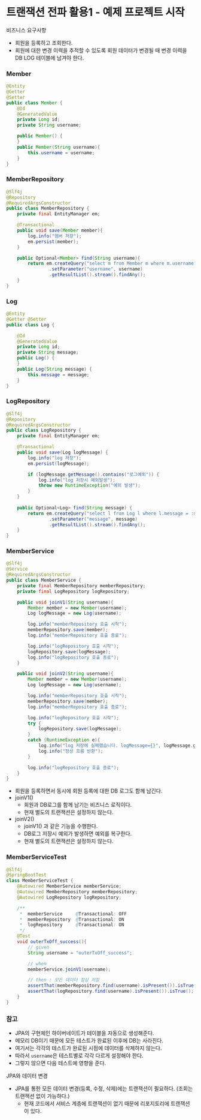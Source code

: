 # 트랜잭션 전파 활용1 - 예제 프로젝트 시작

비즈니스 요구사항
- 회원을 등록하고 조회한다.
- 회원에 대한 변경 이력을 추적할 수 있도록 회원 데이터가 변경될 때 변경 이력을 DB LOG 테이블에 남겨야 한다.

### Member

```java
@Entity
@Getter
@Setter
public class Member {
    @Id
    @GeneratedValue
    private Long id;
    private String username;

    public Member() {
    }
    public Member(String username){
        this.username = username;
    }
}
```

### MemberRepository

```java
@Slf4j
@Repository
@RequiredArgsConstructor
public class MemberRepository {
    private final EntityManager em;

    @Transactional
    public void save(Member member){
        log.info("멤버 저장");
        em.persist(member);
    }

    public Optional<Member> find(String username){
        return em.createQuery("select m from Member m where m.username = :username", Member.class)
                .setParameter("username", username)
                .getResultList().stream().findAny();
    }
}
```

### Log

```java
@Entity
@Getter @Setter
public class Log {

    @Id
    @GeneratedValue
    private Long id;
    private String message;
    public Log() {
    }
    public Log(String message) {
        this.message = message;
    }
}
```

### LogRepository

```java
@Slf4j
@Repository
@RequiredArgsConstructor
public class LogRepository {
    private final EntityManager em;

    @Transactional
    public void save(Log logMessage) {
        log.info("log 저장");
        em.persist(logMessage);

        if (logMessage.getMessage().contains("로그예외")) {
            log.info("log 저장시 예외발생");
            throw new RuntimeException("예외 발생");
        }
    }
    
    public Optional<Log> find(String message) {
        return em.createQuery("select l from Log l where l.message = :message", Log.class)
                .setParameter("message", message)
                .getResultList().stream().findAny();
    }
}    
```

### MemberService

```java
@Slf4j
@Service
@RequiredArgsConstructor
public class MemberService {
    private final MemberRepository memberRepository;
    private final LogRepository logRepository;

    public void joinV1(String username){
        Member member = new Member(username);
        Log logMessage = new Log(username);

        log.info("memberRepository 호출 시작");
        memberRepository.save(member);
        log.info("memberRepository 호출 종료");

        log.info("logRepository 호출 시작");
        logRepository.save(logMessage);
        log.info("logRepository 호출 종료");
    }

    public void joinV2(String username){
        Member member = new Member(username);
        Log logMessage = new Log(username);

        log.info("memberRepository 호출 시작");
        memberRepository.save(member);
        log.info("memberRepository 호출 종료");

        log.info("logRepository 호출 시작");
        try {
            logRepository.save(logMessage);
        }
        catch (RuntimeException e){
            log.info("log 저장에 실패했습니다. logMessage={}", logMessage.getMessage());
            log.info("정상 흐름 반환");
        }

        log.info("logRepository 호출 종료");
    }
}
```
- 회원을 등록하면서 동시에 회원 등록에 대한 DB 로그도 함께 남긴다.
- joinV1()
  - 회원과 DB로그를 함께 남기는 비즈니스 로직이다.
  - 현재 별도의 트랜잭션은 설정하지 않는다.
- joinV2()
  - joinV1() 과 같은 기능을 수행한다.
  - DB로그 저장시 예외가 발생하면 예외를 복구한다.
  - 현재 별도의 트랜잭션은 설정하지 않는다.

### MemberServiceTest

```java
@Slf4j
@SpringBootTest
class MemberServiceTest {
    @Autowired MemberService memberService;
    @Autowired MemberRepository memberRepository;
    @Autowired LogRepository logRepository;

    /**
     *  memberService     @Transactional: OFF
     *  memberRepository  @Transactional: ON
     *  logRepository     @Transactional: ON
     */
    @Test
    void outerTxOff_success(){
        // given
        String username = "outerTxOff_success";

        // when
        memberService.joinV1(username);

        // then : 모든 데이터 정상 저장
        assertThat(memberRepository.find(username).isPresent()).isTrue();
        assertThat(logRepository.find(username).isPresent()).isTrue();
    }
}
```

### 참고

- JPA의 구현체인 하이버네이트가 테이블을 자동으로 생성해준다.
- 메모리 DB이기 때문에 모든 테스트가 완료된 이후에 DB는 사라진다.
- 여기서는 각각의 테스트가 완료된 시점에 데이터를 삭제하지 않는다.
- 따라서 ``username``은 테스트별로 각각 다르게 설정해야 한다.
- 그렇지 않으면 다음 테스트에 영향을 준다.


JPA와 데이터 변경
- JPA를 통한 모든 데이터 변경(등록, 수정, 삭제)에는 트랜잭션이 필요하다. (조회는 트랜잭션 없이 가능하다.)
  - 현재 코드에서 서비스 계층에 트랜잭션이 없기 때문에 리포지토리에 트랜잭션이 있다.





